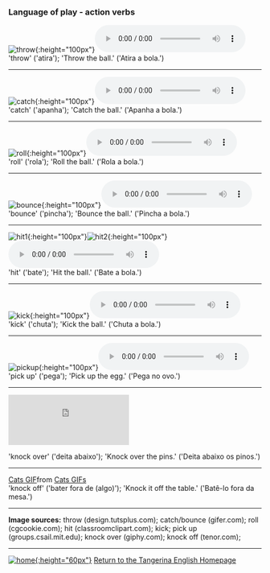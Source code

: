 ### Language of play - action verbs

![throw](https://1blockatatime.github.io/English/images2/throw.gif){:height="100px"}<audio src="https://1blockatatime.github.io/English/audio/throw.mp3" controls preload></audio>     
'throw' ('atira'); 'Throw the ball.' ('Atira a bola.')  

***


![catch](https://1blockatatime.github.io/English/images2/catch.gif){:height="100px"}<audio src="https://1blockatatime.github.io/English/audio/catch.mp3" controls preload></audio>     
'catch' ('apanha'); 'Catch the ball.' ('Apanha a bola.')  

***

![roll](https://1blockatatime.github.io/English/images2/roll.gif){:height="100px"}<audio src="https://1blockatatime.github.io/English/audio/roll.mp3" controls preload></audio>     
'roll' ('rola'); 'Roll the ball.' ('Rola a bola.')  

***

![bounce](https://1blockatatime.github.io/English/images2/bounce.gif){:height="100px"}<audio src="https://1blockatatime.github.io/English/audio/bounce.mp3" controls preload></audio>     
'bounce' ('pincha'); 'Bounce the ball.' ('Pincha a bola.')  

***

![hit1](https://1blockatatime.github.io/English/images2/hit1.gif){:height="100px"}![hit2](https://1blockatatime.github.io/English/images2/hit2.gif){:height="100px"}<audio src="https://1blockatatime.github.io/English/audio/hit.mp3" controls preload></audio>   
'hit' ('bate'); 'Hit the ball.' ('Bate a bola.')  

***

![kick](https://1blockatatime.github.io/English/images2/kick.gif){:height="100px"}<audio src="https://1blockatatime.github.io/English/audio/kick.mp3" controls preload></audio>   
'kick' ('chuta'); 'Kick the ball.' ('Chuta a bola.')    

***

![pickup](https://1blockatatime.github.io/English/images2/pickup.gif){:height="100px"}<audio src="https://1blockatatime.github.io/English/audio/pickup.mp3" controls preload></audio>   
'pick up' ('pega'); 'Pick up the egg.' ('Pega no ovo.')    

***

<iframe src="https://giphy.com/embed/xUA7bgjXrufhjRbLgc" width="240" height="100" frameBorder="0" class="giphy-embed" allowFullScreen></iframe>   

'knock over' ('deita abaixo'); 'Knock over the pins.' ('Deita abaixo os pinos.')    

***

<div class="tenor-gif-embed" data-postid="8761141" data-share-method="host" data-aspect-ratio="1.01667" data-width="20%"><a href="https://tenor.com/view/cats-gif-8761141">Cats GIF</a>from <a href="https://tenor.com/search/cats-gifs">Cats GIFs</a></div> <script type="text/javascript" async src="https://tenor.com/embed.js"></script>  
'knock off' ('bater fora de (algo)'); 'Knock it off the table.' ('Batê-lo fora da mesa.')    

*** 

**Image sources:** throw (design.tutsplus.com); catch/bounce (gifer.com); roll (cgcookie.com); hit (classroomclipart.com); kick; pick up (groups.csail.mit.edu); knock over (giphy.com); knock off (tenor.com);

***
[![home](https://1blockatatime.github.io/English/images/home.png){:height="60px"}](https://tangerina-pt.github.io/English) [Return to the Tangerina English Homepage](https://tangerina-pt.github.io/English) 
